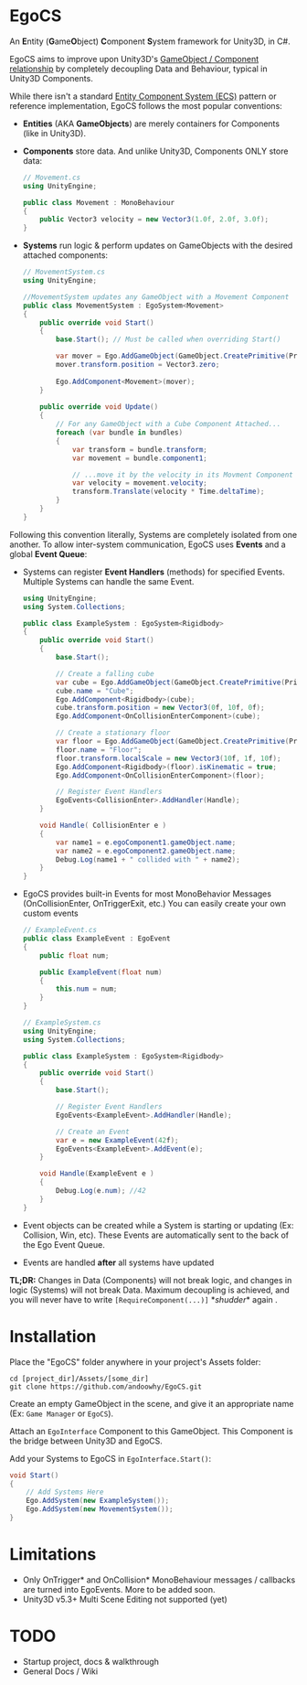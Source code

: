 # EgoCS
An **E**ntity (**G**ame**O**bject) **C**omponent **S**ystem framework for Unity3D, in C#.

EgoCS aims to improve upon Unity3D's [GameObject / Component relationship](http://docs.unity3d.com/Manual/TheGameObject-ComponentRelationship.html) by completely decoupling Data and Behaviour, typical in Unity3D Components.

While there isn't a standard [Entity Component System (ECS)](https://en.wikipedia.org/wiki/Entity_component_system) pattern or reference implementation, EgoCS follows the most popular conventions:

* **Entities** (AKA **GameObjects**) are merely containers for Components (like in Unity3D).
* **Components** store data. And unlike Unity3D, Components ONLY store data:

    ```C#
    // Movement.cs
    using UnityEngine;
    
    public class Movement : MonoBehaviour
    {
        public Vector3 velocity = new Vector3(1.0f, 2.0f, 3.0f);
    }
    ```

* **Systems** run logic & perform updates on GameObjects with the desired attached components:

    ```C#
    // MovementSystem.cs
    using UnityEngine;

    //MovementSystem updates any GameObject with a Movement Component
    public class MovementSystem : EgoSystem<Movement>
    {
        public override void Start()
        {
            base.Start(); // Must be called when overriding Start()

            var mover = Ego.AddGameObject(GameObject.CreatePrimitive(PrimitiveType.Cube));
            mover.transform.position = Vector3.zero;
            
            Ego.AddComponent<Movement>(mover);
        }
                
        public override void Update()
        {
            // For any GameObject with a Cube Component Attached...
            foreach (var bundle in bundles)
            {
                var transform = bundle.transform;
                var movement = bundle.component1;
    
                // ...move it by the velocity in its Movment Component
                var velocity = movement.velocity;
                transform.Translate(velocity * Time.deltaTime);
            }
        }
    }
    ```

Following this convention literally, Systems are completely isolated from one another. To allow inter-system communication, EgoCS uses **Events** and a global **Event Queue**:

* Systems can register **Event Handlers** (methods) for specified Events. Multiple Systems can handle the same Event.

    ```C#
    using UnityEngine;
    using System.Collections;

    public class ExampleSystem : EgoSystem<Rigidbody>
    {
        public override void Start()
        {
            base.Start();
    
            // Create a falling cube
            var cube = Ego.AddGameObject(GameObject.CreatePrimitive(PrimitiveType.Cube));
            cube.name = "Cube";
            Ego.AddComponent<Rigidbody>(cube);
            cube.transform.position = new Vector3(0f, 10f, 0f);
            Ego.AddComponent<OnCollisionEnterComponent>(cube);
    
            // Create a stationary floor
            var floor = Ego.AddGameObject(GameObject.CreatePrimitive(PrimitiveType.Cube));
            floor.name = "Floor";
            floor.transform.localScale = new Vector3(10f, 1f, 10f);
            Ego.AddComponent<Rigidbody>(floor).isKinematic = true;
            Ego.AddComponent<OnCollisionEnterComponent>(floor);
    
            // Register Event Handlers
            EgoEvents<CollisionEnter>.AddHandler(Handle);
        }
    
        void Handle( CollisionEnter e )
        {
            var name1 = e.egoComponent1.gameObject.name;
            var name2 = e.egoComponent2.gameObject.name;
            Debug.Log(name1 + " collided with " + name2);
        }
    }
    ```
    
* EgoCS provides built-in Events for most MonoBehavior Messages (OnCollisionEnter, OnTriggerExit, etc.) You can easily create your own custom events

    ```C#
    // ExampleEvent.cs
    public class ExampleEvent : EgoEvent
    {
        public float num;
    
        public ExampleEvent(float num)
        {
            this.num = num;
        }
    }
    
    // ExampleSystem.cs
    using UnityEngine;
    using System.Collections;
    
    public class ExampleSystem : EgoSystem<Rigidbody>
    {
        public override void Start()
        {
            base.Start();
    
            // Register Event Handlers
            EgoEvents<ExampleEvent>.AddHandler(Handle);
    
            // Create an Event
            var e = new ExampleEvent(42f);
            EgoEvents<ExampleEvent>.AddEvent(e);
        }
    
        void Handle(ExampleEvent e )
        {
            Debug.Log(e.num); //42
        }
    }
    ```

* Event objects can be created while a System is starting or updating (Ex: Collision, Win, etc). These Events are automatically sent to the back of the Ego Event Queue.
* Events are handled **after** all systems have updated

**TL;DR:** Changes in Data (Components) will not break logic, and changes in logic (Systems) will not break Data. Maximum decoupling is achieved, and you will never have to write `[RequireComponent(...)]` \**shudder*\* again .

# Installation

Place the "EgoCS" folder anywhere in your project's Assets folder:

    cd [project_dir]/Assets/[some_dir]
	git clone https://github.com/andoowhy/EgoCS.git

	
Create an empty GameObject in the scene, and give it an appropriate name (Ex: `Game Manager` or `EgoCS`).

Attach an `EgoInterface` Component to this GameObject. This Component is the bridge between Unity3D and EgoCS.

Add your Systems to EgoCS in `EgoInterface.Start()`:

```C#
void Start()
{
    // Add Systems Here
    Ego.AddSystem(new ExampleSystem());
    Ego.AddSystem(new MovementSystem()); 
}
```

# Limitations
- Only OnTrigger\* and OnCollision\* MonoBehaviour messages / callbacks are turned into EgoEvents. More to be added soon.
- Unity3D v5.3+ Multi Scene Editing not supported (yet)

# TODO
- Startup project, docs & walkthrough
- General Docs / Wiki
